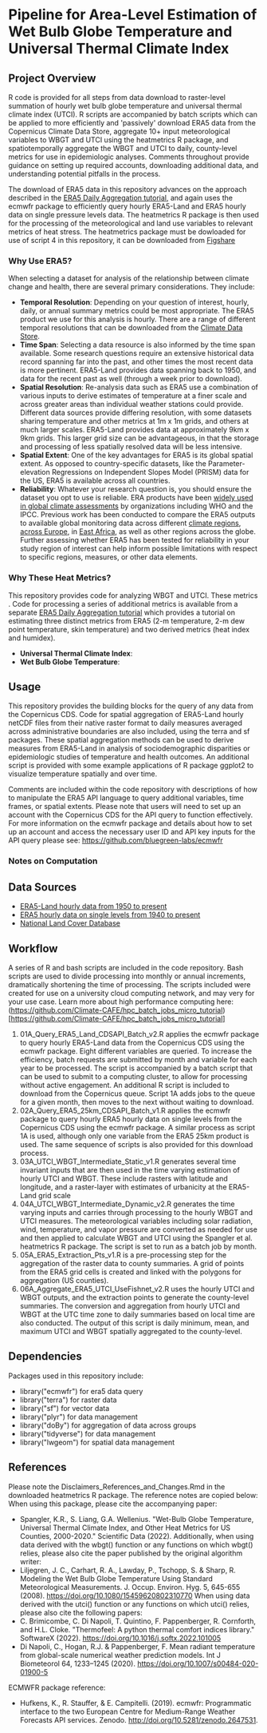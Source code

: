 # Pipeline for Area-Level Estimation of Wet Bulb Globe Temperature and Universal Thermal Climate Index

## Project Overview
R code is provided for all steps from data download to raster-level summation of hourly wet bulb globe temperature and universal thermal climate index (UTCI). R scripts are accompanied by batch scripts which can be applied to more efficiently and 'passively' download ERA5 data from the Copernicus Climate Data Store, aggregate 10+ input meteorological variables to WBGT and UTCI using the heatmetrics R package, and spatiotemporally aggregate the WBGT and UTCI to daily, county-level metrics for use in epidemiologic analyses. Comments throughout provide guidance on setting up required accounts, downloading additional data, and understanding potential pitfalls in the process.

The download of ERA5 data in this repository advances on the approach described in the [ERA5 Daily Aggregation tutorial](https://github.com/Climate-CAFE/era5-daily-heat-aggregation), and again uses the ecmwfr package to efficiently query hourly ERA5-Land and ERA5 hourly data on single pressure levels data. The heatmetrics R package is then used for the processing of the meteorological and land use variables to relevant metrics of heat stress. The heatmetrics package must be dowloaded for use of script 4 in this repository, it can be downloaded from [Figshare](https://figshare.com/articles/software/heatmetrics_R_Package/19739965?file=36838296)

### Why Use ERA5?
When selecting a dataset for analysis of the relationship between climate change and health, there are several primary considerations. They include:
- **Temporal Resolution**: Depending on your question of interest, hourly, daily, or annual summary metrics could be most appropriate. The ERA5 product we use for this analysis is hourly. There are a range of different temporal resolutions that can be downloaded from the [Climate Data Store](https://cds.climate.copernicus.eu/datasets?q=era5).
- **Time Span**: Selecting a data resource is also informed by the time span available. Some research questions require an extensive historical data record spanning far into the past, and other times the most recent data is more pertinent. ERA5-Land provides data spanning back to 1950, and data for the recent past as well (through a week prior to download).
- **Spatial Resolution**: Re-analysis data such as ERA5 use a combination of various inputs to derive estimates of temperature at a finer scale and across greater areas than individual weather stations could provide. Different data sources provide differing resolution, with some datasets sharing temperature and other metrics at 1m x 1m grids, and others at much larger scales. ERA5-Land provides data at approximately 9km x 9km grids. This larger grid size can be advantageous, in that the storage and processing of less spatially resolved data will be less intensive.
- **Spatial Extent**: One of the key advantages for ERA5 is its global spatial extent. As opposed to country-specific datasets, like the Parameter-elevation Regressions on Independent Slopes Model (PRISM) data for the US, ERA5 is available across all countries.
- **Reliability**: Whatever your research question is, you should ensure the dataset you opt to use is reliable. ERA products have been [widely used in global climate assessments](https://rmets.onlinelibrary.wiley.com/doi/full/10.1002/qj.3803) by organizations including WHO and the IPCC. Previous work has been conducted to compare the ERA5 outputs to available global monitoring data across different [climate regions](https://ieeexplore.ieee.org/stamp/stamp.jsp?arnumber=9658540), [across Europe](https://www.mdpi.com/2073-4441/14/4/543), in [East Africa](https://www.mdpi.com/2073-4433/11/9/996), as well as other regions across the globe. Further assessing whether ERA5 has been tested for reliability in your study region of interest can help inform possible limitations with respect to specific regions, measures, or other data elements.

### Why These Heat Metrics?
This repository provides code for analyzing WBGT and UTCI. These metrics . Code for processing a series of additional metrics is available from a separate [ERA5 Daily Aggregation tutorial](https://github.com/Climate-CAFE/era5-daily-heat-aggregation) which provides a tutorial on estimating three distinct metrics from ERA5 (2-m temperature, 2-m dew point temperature, skin temperature) and two derived metrics (heat index and humidex).
- **Universal Thermal Climate Index**:
- **Wet Bulb Globe Temperature**:

## Usage
This repository provides the building blocks for the query of any data from the Copernicus CDS. Code for spatial aggregation of ERA5-Land hourly netCDF files from their native raster format to daily measures averaged across administrative boundaries are also included, using the terra and sf packages. These spatial aggregation methods can be used to derive measures from ERA5-Land in analysis of sociodemographic disparities or epidemiologic studies of temperature and health outcomes. An additional script is provided with some example applications of R package ggplot2 to visualize temperature spatially and over time.

Comments are included within the code repository with descriptions of how to manipulate the ERA5 API language to query additional variables, time frames, or spatial extents. Please note that users will need to set up an account with the Copernicus CDS for the API query to function effectively. For more information on the ecmwfr package and details about how to set up an account and access the necessary user ID and API key inputs for the API query please see: https://github.com/bluegreen-labs/ecmwfr

### Notes on Computation

## Data Sources
- [ERA5-Land hourly data from 1950 to present](https://cds.climate.copernicus.eu/cdsapp#!/dataset/reanalysis-era5-land)
- [ERA5 hourly data on single levels from 1940 to present](https://cds.climate.copernicus.eu/cdsapp#!/dataset/reanalysis-era5-land)
- [National Land Cover Database](https://www.sciencebase.gov/catalog/item/5dfc2280e4b0b207a9fe8235)
  
## Workflow
A series of R and bash scripts are included in the code repository. Bash scripts are used to divide processing into monthly or annual increments, dramatically shortening the time of processing. The scripts included were created for use on a university cloud computing network, and may very for your use case. Learn more about high performance computing here: (https://github.com/Climate-CAFE/hpc_batch_jobs_micro_tutorial)[https://github.com/Climate-CAFE/hpc_batch_jobs_micro_tutorial]

1) 01A_Query_ERA5_Land_CDSAPI_Batch_v2.R applies the ecmwfr package to query hourly ERA5-Land data from the Copernicus CDS using the ecmwfr package. Eight different variables are queried. To increase the efficiency, batch requests are submitted by month and variable for each year to be processed. The script is accompanied by a batch script that can be used to submit to a computing cluster, to allow for processing without active engagement. An additional R script is included to download from the Copernicus queue. Script 1A adds jobs to the queue for a given month, then moves to the next without waiting to download. 
2) 02A_Query_ERA5_25km_CDSAPI_Batch_v1.R applies the ecmwfr package to query hourly ERA5 hourly data on single levels from the Copernicus CDS using the ecmwfr package. A similar process as script 1A is used, although only one variable from the ERA5 25km product is used. The same sequence of scripts is also provided for this download process.
3) 03A_UTCI_WBGT_Intermediate_Static_v1.R generates several time invariant inputs that are then used in the time varying estimation of hourly UTCI and WBGT. These include rasters with latitude and longitude, and a raster-layer with estimates of urbanicity at the ERA5-Land grid scale
4) 04A_UTCI_WBGT_Intermediate_Dynamic_v2.R generates the time varying inputs and carries through processing to the hourly WBGT and UTCI measures. The meteorological variables including solar radiation, wind, temperature, and vapor pressure are converted as needed for use and then applied to calculate WBGT and UTCI using the Spangler et al. heatmetrics R package. The script is set to run as a batch job by month.
5) 05A_ERA5_Extraction_Pts_v1.R is a pre-processing step for the aggregation of the raster data to county summaries. A grid of points from the ERA5 grid cells is created and linked with the polygons for aggregation (US counties).
6) 06A_Aggregate_ERA5_UTCI_UseFishnet_v2.R uses the hourly UTCI and WBGT outputs, and the extraction points to generate the county-level summaries. The conversion and aggregation from hourly UTCI and WBGT at the UTC time zone to daily summaries based on local time are also conducted. The output of this script is daily minimum, mean, and maximum UTCI and WBGT spatially aggregated to the county-level.
   
## Dependencies
Packages used in this repository include:
- library("ecmwfr")         for era5 data query
- library("terra")          for raster data
- library("sf")             for vector data
- library("plyr")           for data management
- library("doBy")           for aggregation of data across groups
- library("tidyverse")      for data management
- library("lwgeom")         for spatial data management
  
## References
Please note the Disclaimers_References_and_Changes.Rmd in the downloaded heatmetrics R package. The reference notes are copied below:
 When using this package, please cite the accompanying paper:
  - Spangler, K.R., S. Liang, G.A. Wellenius. "Wet-Bulb Globe Temperature, 
    Universal Thermal Climate Index, and Other Heat Metrics for US 
    Counties, 2000-2020." Scientific Data (2022).
Additionally, when using data derived with the wbgt() function or any functions on which wbgt() relies, please also cite the paper published by the original algorithm writer:
  - Liljegren, J. C., Carhart, R. A., Lawday, P., Tschopp, S. & Sharp, R. 
    Modeling the Wet Bulb Globe Temperature Using Standard Meteorological 
    Measurements. J. Occup. Environ. Hyg. 5, 645-655 (2008). 
    https://doi.org/10.1080/15459620802310770
When using data derived with the utci() function or any functions on which utci() relies, please also cite the following papers:
  - C. Brimicombe, C. Di Napoli, T. Quintino, F. Pappenberger, R. 
    Cornforth, and H.L. Cloke. "Thermofeel: A python thermal comfort 
    indices library." SoftwareX (2022). 
    https://doi.org/10.1016/j.softx.2022.101005
  - Di Napoli, C., Hogan, R.J. & Pappenberger, F. Mean radiant temperature 
    from global-scale numerical weather prediction models. Int J 
    Biometeorol 64, 1233–1245 (2020). 
    https://doi.org/10.1007/s00484-020-01900-5

ECMWFR package reference:
- Hufkens, K., R. Stauffer, & E. Campitelli. (2019). ecmwfr: Programmatic interface to the two European Centre for Medium-Range Weather Forecasts API services. Zenodo. http://doi.org/10.5281/zenodo.2647531.
